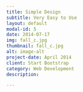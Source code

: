 ```yaml
---
title: Simple Design
subtitle: Very Easy to Use
layout: default
modal-id: 5
date: 2014-07-17
img: fall_c.jpg
thumbnail: fall_c.jpg
alt: image-alt
project-date: April 2014
client: Start Bootstrap
category: Web Development
description: 

---
```


